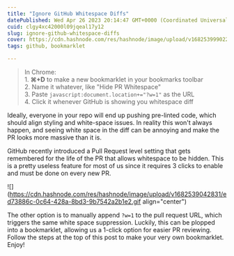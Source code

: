 ```yaml
---
title: "Ignore GitHub Whitespace Diffs"
datePublished: Wed Apr 26 2023 20:14:47 GMT+0000 (Coordinated Universal Time)
cuid: clgy4xc42000l09jqeal17y12
slug: ignore-github-whitespace-diffs
cover: https://cdn.hashnode.com/res/hashnode/image/upload/v1682539990227/ebf039fb-61aa-4e02-8982-e0e52960fcc5.jpeg
tags: github, bookmarklet

---
```


> In Chrome:  
> 1\. **⌘+D** to make a new bookmarklet in your bookmarks toolbar  
> 2\. Name it whatever, like "Hide PR Whitespace"  
> 3\. Paste `javascript:document.location+="?w=1"` as the URL  
> 4\. Click it whenever GitHub is showing you whitespace diff

Ideally, everyone in your repo will end up pushing pre-linted code, which should align styling and white-space issues. In reality this won't always happen, and seeing white space in the diff can be annoying and make the PR looks more massive than it is.

GitHub recently introduced a Pull Request level setting that gets remembered for the life of the PR that allows whitespace to be hidden. This is a pretty useless feature for most of us since it requires 3 clicks to enable and must be done on every new PR.

![](https://cdn.hashnode.com/res/hashnode/image/upload/v1682539042831/ed73886c-0c64-428a-8bd3-9b7542a2b1e2.gif align="center")

The other option is to manually append `?w=1` to the pull request URL, which triggers the same white space suppression. Luckily, this can be plopped into a bookmarklet, allowing us a 1-click option for easier PR reviewing. Follow the steps at the top of this post to make your very own bookmarklet. Enjoy!
